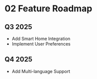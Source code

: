# 02 Feature Roadmap

## Q3 2025
- Add Smart Home Integration
- Implement User Preferences

## Q4 2025
- Add Multi-language Support